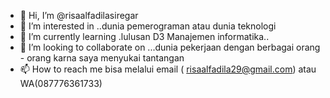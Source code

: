 - 👋 Hi, I’m @risaalfadilasiregar
- 👀 I’m interested in ..dunia pemerograman atau dunia teknologi
- 🌱 I’m currently learning .lulusan D3 Manajemen informatika..
- 💞️ I’m looking to collaborate on ...dunia pekerjaan dengan berbagai orang - orang karna saya menyukai tantangan
- 📫 How to reach me bisa melalui email ( risaalfadila29@gmail.com) atau WA(087776361733)

<!---
risaalfadilasiregar/risaalfadilasiregar is a ✨ special ✨ repository because its `README.md` (this file) appears on your GitHub profile.
You can click the Preview link to take a look at your changes.
--->
